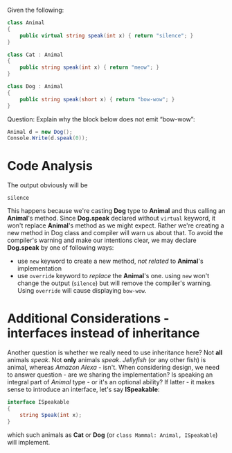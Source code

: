 Given the following:
```csharp
class Animal
{
	public virtual string speak(int x) { return "silence"; }
}

class Cat : Animal
{
	public string speak(int x) { return "meow"; }
}

class Dog : Animal
{
	public string speak(short x) { return "bow-wow"; }
}
```
Question: Explain why the block below does not emit “bow-wow”:
```csharp
Animal d = new Dog();
Console.Write(d.speak(0));
```
# Code Analysis
The output obviously will be
```
silence
```
This happens because we're casting **Dog** type to **Animal** and thus calling an **Animal**'s method. 
Since **Dog.speak** declared without `virtual` keyword, it won't replace **Animal**'s method as we might expect. Rather we're creating a new method in Dog class and compiler will warn us about that. To avoid the compiler's warning and make our intentions clear, we may declare **Dog.speak** by one of following ways:
- use `new` keyword to create a new method, *not related* to **Animal**'s implementation
- use `override` keyword to *replace* the **Animal**'s one.
using `new` won't change the output (`silence`) but will remove the compiler's warning.
Using `override` will cause displaying `bow-wow`.
# Additional Considerations - interfaces instead of inheritance
Another question is whether we really need to use inheritance here?
Not **all** animals *speak*. Not **only** animals *speak*. *Jellyfish* (or any other fish) is animal, whereas *Amazon Alexa* - isn't.
When considering design, we need to answer question - are we sharing the implementation? Is speaking an integral part of *Animal* type - or it's an optional ability?
If latter - it makes sense to introduce an interface, let's say **ISpeakable**:
```csharp
interface ISpeakable
{
	string Speak(int x);
}
```
which such animals as **Cat** or **Dog** (or `class Mammal: Animal, ISpeakable`) will implement.
